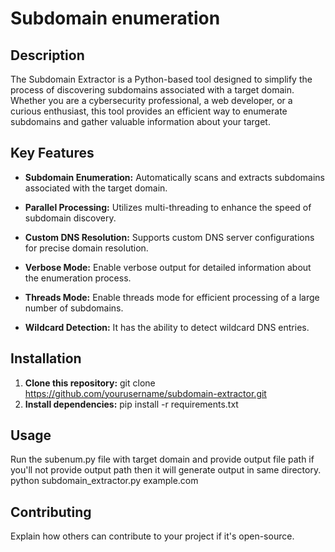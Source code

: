 # Subdomain enumeration

## Description

The Subdomain Extractor is a Python-based tool designed to simplify the process of discovering subdomains associated with a target domain. Whether you are a cybersecurity professional, a web developer, or a curious enthusiast, this tool provides an efficient way to enumerate subdomains and gather valuable information about your target.

## Key Features

- **Subdomain Enumeration:**
  Automatically scans and extracts subdomains associated with the target domain.

- **Parallel Processing:**
  Utilizes multi-threading to enhance the speed of subdomain discovery.

- **Custom DNS Resolution:**
  Supports custom DNS server configurations for precise domain resolution.

- **Verbose Mode:**
  Enable verbose output for detailed information about the enumeration process.

- **Threads Mode:**
  Enable threads mode for efficient processing of a large number of subdomains.

- **Wildcard Detection:**
  It has the ability to detect wildcard DNS entries.


## Installation

1. **Clone this repository:**
     git clone https://github.com/yourusername/subdomain-extractor.git
2. **Install dependencies:**
     pip install -r requirements.txt


## Usage

Run the subenum.py  file with target domain and provide output file  path if you'll not provide output path then it will generate output in same directory.\
python subdomain_extractor.py example.com


## Contributing

Explain how others can contribute to your project if it's open-source.
